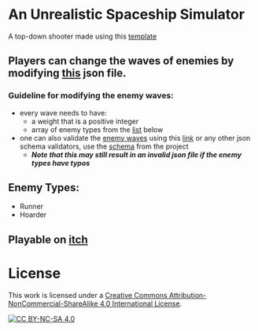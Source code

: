 # An Unrealistic Spaceship Simulator
A top-down shooter made using this [template](https://www.3dgep.com/wp-content/uploads/2019/08/TheTemplate.zip)
## Players can change the waves of enemies by modifying [this](json/enemy_waves.json) json file. 
### Guideline for modifying the enemy waves:
- every wave needs to have:
  - a weight that is a positive integer
  - array of enemy types from the [list](https://github.com/OneBogdan01/TopDownShooter/edit/master/README.md#enemy-types) below
- one can also validate the [enemy waves](json/enemy_waves.json) using this [link](https://www.jsonschemavalidator.net/s/9zhf3M4W) or any other json schema validators, use the [schema](json/schema.json) from the project 
  - ***Note that this may still result in an invalid json file if the enemy types have typos***

## Enemy Types:
- Runner
- Hoarder

## Playable on [itch](https://tycro-games.itch.io/auss)

# License
This work is licensed under a
[Creative Commons Attribution-NonCommercial-ShareAlike 4.0 International License][cc-by-nc-sa].

[![CC BY-NC-SA 4.0][cc-by-nc-sa-image]][cc-by-nc-sa]

[cc-by-nc-sa]: http://creativecommons.org/licenses/by-nc-sa/4.0/
[cc-by-nc-sa-image]: https://licensebuttons.net/l/by-nc-sa/4.0/88x31.png
[cc-by-nc-sa-shield]: https://img.shields.io/badge/License-CC%20BY--NC--SA%204.0-lightgrey.svg

